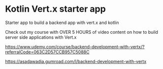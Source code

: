 # Kotlin Vert.x starter app

Starter app to build a backend app with vert.x and kotlin

Check out my course with OVER 5 HOURS of video content on how to build server side applications with Vert.x

https://www.udemy.com/course/backend-development-with-vertx/?referralCode=063C2D57CCB957C5088C

https://asadawadia.gumroad.com/l/backend-development-with-vertx
